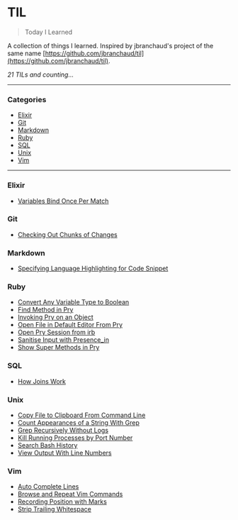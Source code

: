 # TIL

> Today I Learned

A collection of things I learned. Inspired by jbranchaud's project of the same name [https://github.com/jbranchaud/til](https://github.com/jbranchaud/til).

*21 TILs and counting...*

---

### Categories

* [Elixir](#elixir)
* [Git](#git)
* [Markdown](#markdown)
* [Ruby](#ruby)
* [SQL](#sql)
* [Unix](#unix)
* [Vim](#vim)

---

### Elixir

* [Variables Bind Once Per Match](elixir/variables-bind-once-per-match.md)

### Git

* [Checking Out Chunks of Changes](git/checkout-chunks-of-changes.md)

### Markdown

* [Specifying Language Highlighting for Code Snippet](markdown/specifying-language-highlighting-for-code-snippet.md)

### Ruby

* [Convert Any Variable Type to Boolean](ruby/convert-any-variable-type-to-boolean.md)
* [Find Method in Pry](ruby/find-method-in-pry.md)
* [Invoking Pry on an Object](ruby/invoking-pry-on-an-object.md)
* [Open File in Default Editor From Pry](ruby/open-file-in-default-editor-from-pry.md)
* [Open Pry Session from irb](ruby/open-pry-session-from-irb.md)
* [Sanitise Input with Presence_in](ruby/sanitise-input-with-presence_in.md)
* [Show Super Methods in Pry](ruby/show-super-methods-in-pry.md)

### SQL

* [How Joins Work](SQL/how-joins-work.md)

### Unix

* [Copy File to Clipboard From Command Line](unix/copy-file-to-clipboard-from-command-line.md)
* [Count Appearances of a String With Grep](unix/count-appearances-of-a-string-with-grep.md)
* [Grep Recursively Without Logs](unix/grep-recursively-without-logs.md)
* [Kill Running Processes by Port Number](unix/kill-running-processes-by-port-number.md)
* [Search Bash History](unix/search-bash-history.md)
* [View Output With Line Numbers](unix/view-output-with-line-numbers.md)

### Vim

* [Auto Complete Lines](vim/auto-complete-lines.md)
* [Browse and Repeat Vim Commands](vim/browse-and-repeat-vim-commands.md)
* [Recording Position with Marks](vim/recording-position-with-marks.md)
* [Strip Trailing Whitespace](vim/strip-trailing-whitespace.md)
